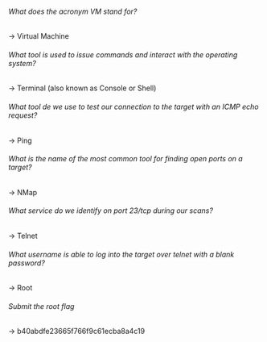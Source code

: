 ###### What does the acronym VM stand for?
-> Virtual Machine

###### What tool is used to issue commands and interact with the operating system?
-> Terminal (also known as Console or Shell)

###### What tool de we use to test our connection to the target with an ICMP echo request?
-> Ping 

###### What is the name of the most common tool for finding open ports on a target?
-> NMap

###### What service do we identify on port 23/tcp during our scans?
-> Telnet

###### What username is able to log into the target over telnet with a blank password?
-> Root

###### Submit the root flag
-> b40abdfe23665f766f9c61ecba8a4c19